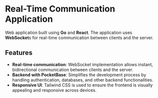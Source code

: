 # Real-Time Communication Application

Web application built using **Go** and **React**. The application uses **WebSocket**s for real-time communication between clients and the server.

## Features

- **Real-time communication**: WebSocket implementation allows instant, bidirectional communication between clients and the server.
- **Backend with PocketBase**: Simplifies the development process by handling authentication, databases, and other backend functionalities.
- **Responsive UI**: Tailwind CSS is used to ensure the frontend is visually appealing and responsive across devices.
